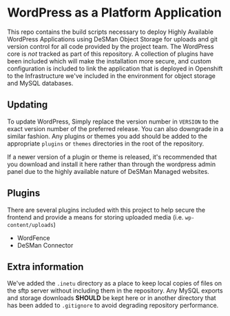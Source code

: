 WordPress as a Platform Application
================

This repo contains the build scripts necessary to deploy Highly Available WordPress Applications using
DeSMan Object Storage for uploads and git version control for all code provided by the project team.
The WordPress core is _not_ tracked as part of this repository. A collection of plugins have been included
which will make the installation more secure, and custom configuration is included to link the application
that is deployed in Openshift to the Infrastructure we've included in the environment for object storage
and MySQL databases.

Updating
-------

To update WordPress, Simply replace the version number in `VERSION` to the exact version number of the 
preferred release. You can also downgrade in a similar fashion. Any plugins or themes you add should be 
added to the appropriate `plugins` or `themes` directories in the root of the repository.

If a newer version of a plugin or theme is released, it's recommended that you download and install it here
rather than through the wordpress admin panel due to the highly available nature of DeSMan Managed websites.

Plugins
------------

There are several plugins included with this project to help secure the frontend and provide a means for
storing uploaded media (i.e. `wp-content/uploads`)

* WordFence
* DeSMan Connector



Extra information
-----------

We've added the `.inetu` directory as a place to keep local copies of files on the sftp server without including
them in the repository. Any MySQL exports and storage downloads __SHOULD__ be kept here or in another directory
that has been added to `.gitignore` to avoid degrading repository performance.
